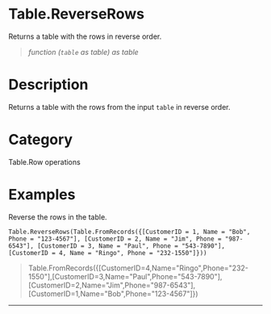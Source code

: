 ﻿# Table.ReverseRows
Returns a table with the rows in reverse order.
> _function (<code>table</code> as table) as table_
# Description 
Returns a table with the rows from the input <code>table</code> in reverse order.

# Category 
Table.Row operations
# Examples 
Reverse the rows in the table.
```
Table.ReverseRows(Table.FromRecords({[CustomerID = 1, Name = "Bob", Phone = "123-4567"], [CustomerID = 2, Name = "Jim", Phone = "987-6543"], [CustomerID = 3, Name = "Paul", Phone = "543-7890"], [CustomerID = 4, Name = "Ringo", Phone = "232-1550"]}))
```
> Table.FromRecords({[CustomerID=4,Name="Ringo",Phone="232-1550"],[CustomerID=3,Name="Paul",Phone="543-7890"],[CustomerID=2,Name="Jim",Phone="987-6543"],[CustomerID=1,Name="Bob",Phone="123-4567"]})
***
